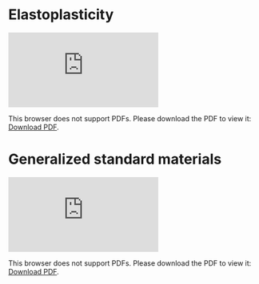 
# Elastoplasticity

<object data="https://www.nature.com/articles/s41524-022-00752-4.pdf"
type="application/pdf"
width="700px"
height="700px">
    <embed src="https://www.nature.com/articles/s41524-022-00752-4.pdf">
        <p>This browser does not support PDFs. Please download the PDF to view it: <a href="https://www.sciencedirect.com/science/article/pii/S0045782521001894">Download PDF</a>.</p>
    </embed>
</object>

# Generalized standard materials

<object data="https://www.sciencedirect.com/science/article/pii/S0045782522008234"
type="application/pdf"
width="700px"
height="700px">
    <embed src="https://www.sciencedirect.com/science/article/pii/S0045782522008234">
        <p>This browser does not support PDFs. Please download the PDF to view it: <a href="https://papers.ssrn.com/sol3/papers.cfm?abstract_id=4265512">Download PDF</a>.</p>
    </embed>
</object>
